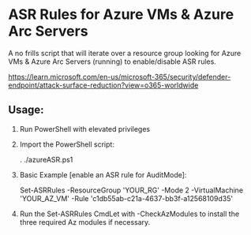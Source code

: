# ASR Rules for Azure VMs & Azure Arc Servers
A no frills script that will iterate over a resource group looking for Azure VMs &amp; Azure Arc Servers (running) to enable/disable ASR rules.

https://learn.microsoft.com/en-us/microsoft-365/security/defender-endpoint/attack-surface-reduction?view=o365-worldwide


Usage:
------
1. Run PowerShell with elevated privileges 

2. Import the PowerShell script:

    . ./azureASR.ps1
    
3. Basic Example [enable an ASR rule for AuditMode]:

    Set-ASRRules -ResourceGroup 'YOUR_RG' -Mode 2 -VirtualMachine 'YOUR_AZ_VM' -Rule 'c1db55ab-c21a-4637-bb3f-a12568109d35'

4. Run the Set-ASRRules CmdLet with -CheckAzModules to install the three required Az modules if necessary.
